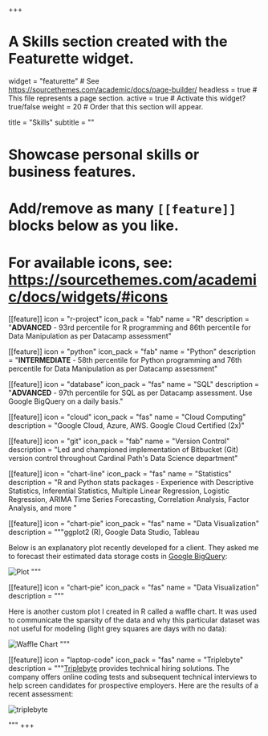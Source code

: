 +++
# A Skills section created with the Featurette widget.
widget = "featurette"  # See https://sourcethemes.com/academic/docs/page-builder/
headless = true  # This file represents a page section.
active = true  # Activate this widget? true/false
weight = 20  # Order that this section will appear.

title = "Skills"
subtitle = ""

# Showcase personal skills or business features.
# 
# Add/remove as many `[[feature]]` blocks below as you like.
# 
# For available icons, see: https://sourcethemes.com/academic/docs/widgets/#icons

[[feature]]
  icon = "r-project"
  icon_pack = "fab"
  name = "R"
  description = "**ADVANCED** - 93rd percentile for R programming and 86th percentile for Data Manipulation as per Datacamp assessment"

[[feature]]
  icon = "python"
  icon_pack = "fab"
  name = "Python"
  description = "**INTERMEDIATE** - 58th percentile for Python programming and 76th percentile for Data Manipulation as per Datacamp assessment"   

[[feature]]
  icon = "database"
  icon_pack = "fas"
  name = "SQL"
  description = "**ADVANCED** - 97th percentile for SQL as per Datacamp assessment. Use Google BigQuery on a daily basis." 

[[feature]]
  icon = "cloud"
  icon_pack = "fas"
  name = "Cloud Computing"
  description = "Google Cloud, Azure, AWS. Google Cloud Certified (2x)" 

[[feature]]
  icon = "git"
  icon_pack = "fab"
  name = "Version Control"
  description = "Led and championed implementation of Bitbucket (Git) version control throughout Cardinal Path's Data Science department" 

[[feature]]
  icon = "chart-line"
  icon_pack = "fas"
  name = "Statistics"
  description = "R and Python stats packages - Experience with Descriptive Statistics, Inferential Statistics, Multiple Linear Regression, Logistic Regression, ARIMA Time Series Forecasting, Correlation Analysis, Factor Analysis, and more "  

[[feature]]
  icon = "chart-pie"
  icon_pack = "fas"
  name = "Data Visualization"
  description = """ggplot2 (R), Google Data Studio, Tableau 
  
  Below is an explanatory plot recently developed for a client. They asked me to forecast their estimated data storage costs in [Google BigQuery](https://cloud.google.com/bigquery/): 
  
  ![Plot](img/ggplot2.jpg)
  """
  
[[feature]]
  icon = "chart-pie"
  icon_pack = "fas"
  name = "Data Visualization"
  description = """
  
  
  Here is another custom plot I created in R called a waffle chart. It was used to communicate the sparsity of the data and why this particular dataset was not useful for modeling (light grey squares are days with no data):
  
  ![Waffle Chart](img/waffle_chart.png)
  """
  
  [[feature]]
  icon = "laptop-code"
  icon_pack = "fas"
  name = "Triplebyte"
  description = """[Triplebyte](https://triplebyte.com) provides technical hiring solutions. The company offers online coding tests and subsequent technical interviews to help screen candidates for prospective employers. Here are the results of a recent assessment:
  
  ![triplebyte](img/triplebyte_skills.png)

  """
+++

